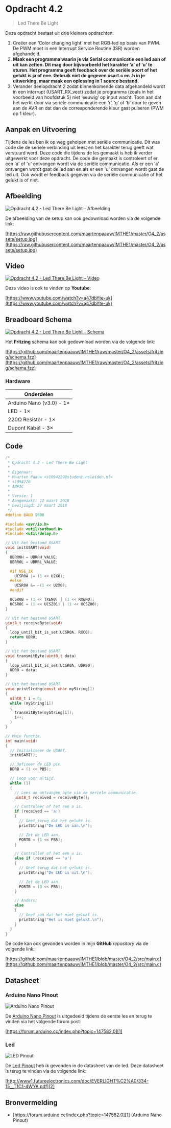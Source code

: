 # Opdracht 4.2

> Led There Be Light

Deze opdracht bestaat uit drie kleinere opdrachten:

1. Creëer een ‘Color changing light’ met het RGB-led op basis van PWM. De PWM moet in een Interrupt Service Routine (ISR) worden afgehandeld.
2. **Maak een programma waarin je via Serial communicatie een led aan of uit kan zetten. Dit mag door bijvoorbeeld het karakter ‘a’ of ‘u’ te sturen. Het programma geeft feedback over de seriële poort of het gelukt is ja of nee. Gebruik niet de gegeven usart.c en .h in je uitwerking, maar maak een oplossing in 1 source bestand.**
3. Verander deelopdracht 2 zodat binnenkomende data afgehandeld wordt in een interrupt (USART_RX_vect) zodat je programma (zoals in het voorbeeld van hoofdstuk 5) niet ‘eeuwig’ op input wacht. Toon aan dat het werkt door via seriële communicatie een ‘r’, ‘g’ of ‘b’ door te geven aan de AVR en dat dan de corresponderende kleur gaat pulseren (PWM op 1 kleur).

## Aanpak en Uitvoering

Tijdens de les ben ik op weg geholpen met seriële communicatie. Dit was code die de seriele verbinding uit leest en het karakter terug geeft wat verstuurd werd. Deze code die tijdens de les gemaakt is heb ik verder uitgewerkt voor deze opdracht. De code die gemaakt is controleert of er een 'a' of 'u' ontvangen wordt via de seriële communicatie. Als er een 'a' ontvangen wordt gaat de led aan en als er een 'u' ontvangen wordt gaat de led uit. Ook wordt er feedback gegeven via de seriële communicatie of het gelukt is of niet.

## Afbeelding

![Opdracht 4.2 - Led There Be Light - Afbeelding](assets/setup.jpg)

De afbeelding van de setup kan ook gedownload worden via de volgende link:

[https://raw.githubusercontent.com/maartenpaauw/IMTHE1/master/O4_2/assets/setup.jpg](https://raw.githubusercontent.com/maartenpaauw/IMTHE1/master/O4_2/assets/setup.jpg)

## Video

[![Opdracht 4.2 - Led There Be Light - Video](https://img.youtube.com/vi/a47dbYte-uk/maxresdefault.jpg)](https://www.youtube.com/watch?v=a47dbYte-uk)

Deze video is ook te vinden op **Youtube**:

[https://www.youtube.com/watch?v=a47dbYte-uk](https://www.youtube.com/watch?v=a47dbYte-uk)

## Breadboard Schema

[![Opdracht 4.2 - Led There Be Light - Schema](assets/fritzing/schema.png)](https://raw.githubusercontent.com/maartenpaauw/IMTHE1/master/O4_2/assets/fritzing/schema.png)

Het **Fritzing** schema kan ook gedownload worden via de volgende link:

[https://github.com/maartenpaauw/IMTHE1/raw/master/O4_2/assets/fritzing/schema.fzz](https://github.com/maartenpaauw/IMTHE1/raw/master/O4_2/assets/fritzing/schema.fzz)

### Hardware

| Onderdelen               |
| ------------------------ |
| Arduino Nano (v3.0) - 1× |
| LED - 1×                 |
| 220Ω Resistor - 1×       |
| Dupont Kabel - 3×        |

## Code

```c
/*
 * Opdracht 4.2 - Led There Be Light
 * 
 * Eigenaar:
 * Maarten Paauw <s1094220@student.hsleiden.nl>
 * s1094220
 * INF3C
 * 
 * Versie: 1
 * Aangemaakt: 12 maart 2018
 * Gewijzigd: 27 maart 2018
 */
#define BAUD 9600

#include <avr/io.h>
#include <util/setbaud.h>
#include <util/delay.h>

// Uit het bestand USART.
void initUSART(void)
{
  UBRR0H = UBRRH_VALUE;
  UBRR0L = UBRRL_VALUE;

  #if USE_2X
    UCSR0A |= (1 << U2X0);
  #else
    UCSR0A &= ~(1 << U2X0);
  #endif

  UCSR0B = (1 << TXEN0) | (1 << RXEN0);
  UCSR0C = (1 << UCSZ01) | (1 << UCSZ00);
}

// Uit het bestand USART.
uint8_t receiveByte(void)
{
  loop_until_bit_is_set(UCSR0A, RXC0);
  return UDR0;
}

// Uit het bestand USART.
void transmitByte(uint8_t data)
{
  loop_until_bit_is_set(UCSR0A, UDRE0);
  UDR0 = data;
}

// Uit het bestand USART.
void printString(const char myString[])
{
  uint8_t i = 0;
  while (myString[i])
  {
    transmitByte(myString[i]);
    i++;
  }
}

// Main functie.
int main(void)
{
  // Initialiseer de USART.
  initUSART();

  // Defineer de LED pin.
  DDRB = (1 << PB5);

  // Loop voor altijd.
  while (1)
  {
    // Lees de ontvangen byte via de seriele communicatie.
    uint8_t received = receiveByte();

    // Controleer of het een a is.
    if (received == 'a')
    {
      // Geef terug dat het gelukt is.
      printString("De LED is aan.\n");

      // Zet de LED aan.
      PORTB = (1 << PB5);
    }

    // Controller of het een u is.
    else if (received == 'u')
    {
      // Geef terug dat het gelukt is.
      printString("De LED is uit.\n");

      // Zet de LED aan.
      PORTB = (0 << PB5);
    }

    // Anders;
    else
    {
      // Geef aan dat het niet gelukt is.
      printString("Het is niet gelukt.\n");
    }
  }
}
```

De code kan ook gevonden worden in mijn **GitHub** *repository* via de volgende link:

[https://github.com/maartenpaauw/IMTHE1/blob/master/O4_2/src/main.c](https://github.com/maartenpaauw/IMTHE1/blob/master/O4_2/src/main.c)

## Datasheet

### Arduino Nano Pinout

![Arduino Nano Pinout](assets/data_sheets/nano.png)

De [Arduino Nano Pinout][1] is uitgedeeld tijdens de eerste les en terug te vinden via het volgende forum post:

[https://forum.arduino.cc/index.php?topic=147582.0][1]

### Led

![LED Pinout](assets/data_sheets/led.png)

De [Led Pinout](assets/data_sheets/led.png) heb ik gevonden in de datasheet van de led. Deze datasheet is terug te vinden via de volgende link:

[http://www1.futureelectronics.com/doc/EVERLIGHT%C2%A0/334-15__T1C1-4WYA.pdf][2]

## Bronvermelding

* [https://forum.arduino.cc/index.php?topic=147582.0][1] (Arduino Nano Pinout)

[1]: https://forum.arduino.cc/index.php?topic=147582.0 "Arduino Nano Pinout"
[2]: http://www1.futureelectronics.com/doc/EVERLIGHT%C2%A0/334-15__T1C1-4WYA.pdf "LED Datasheet"

